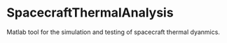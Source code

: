 # SpacecraftThermalAnalysis
Matlab tool for the simulation and testing of spacecraft thermal dyanmics.
